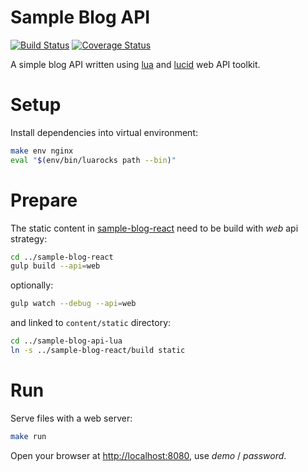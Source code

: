 # Sample Blog API

[![Build Status](https://travis-ci.org/akornatskyy/sample-blog-api-lua.svg?branch=master)](https://travis-ci.org/akornatskyy/sample-blog-api-lua)
[![Coverage Status](https://coveralls.io/repos/akornatskyy/sample-blog-api-lua/badge.svg?branch=master&service=github)](https://coveralls.io/github/akornatskyy/sample-blog-api-lua?branch=master)

A simple blog API written using [lua](http://lua.org/) and
[lucid]() web API toolkit.

# Setup

Install dependencies into virtual environment:

```sh
make env nginx
eval "$(env/bin/luarocks path --bin)"
```

# Prepare

The static content in
[sample-blog-react](https://github.com/akornatskyy/sample-blog-react)
need to be build with *web* api strategy:

```sh
cd ../sample-blog-react
gulp build --api=web
```

optionally:

```sh
gulp watch --debug --api=web
```

and linked to `content/static` directory:

```sh
cd ../sample-blog-api-lua
ln -s ../sample-blog-react/build static
```

# Run

Serve files with a web server:

```sh
make run
```

Open your browser at [http://localhost:8080](http://localhost:8080),
use *demo* / *password*.
